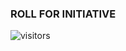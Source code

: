 ### ROLL FOR INITIATIVE



![visitors](https://visitor-badge.glitch.me/badge?page_id=benjaminsampica)
